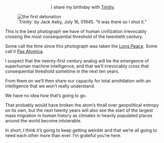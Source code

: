 
<p style="text-align: center;">I share my birthday with <a href="https://en.wikipedia.org/wiki/Trinity_(nuclear_test)">Trinity</a>.</p>

<figure>
  <img src="/hero-trinity.jpg" alt="the first detonation">
  <figcaption>`Trinity` by Jack Aeby, July 16, 01945. “It was there so I shot it.”</figcaption>
</figure>

This is the best photograph we have of human civilization irrevocably crossing the most consequential threshold of the twentieth century.

Some call the time since this photograph was taken the [Long Peace](https://en.wikipedia.org/wiki/Long_Peace). Some call it [Pax Atomica](https://en.wikipedia.org/wiki/Pax_Atomica). 

I suspect that the twenty-first century analog will be the emergence of superhuman machine intelligence, and that we’ll irrevocably cross that consequential threshold sometime in the next ten years.

From them on we’ll then share our capacity for total annihilation with an intelligence that we won’t really understand. 

We have no idea how that’s going to go.

That probably would have broken the atom’s thrall over geopolitical entropy on its own, but the next twenty years will also see the start of the largest mass migration in human history as climates in heavily populated places around the world become intolerable.

In short, I think it’s going to keep getting weirder and that we’re all going to need each other more than ever. I’m grateful you’re here. 
